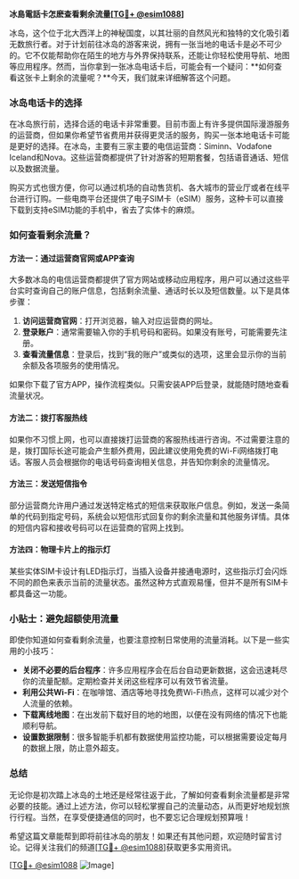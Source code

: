 **冰島電話卡怎麽查看剩余流量[[TG💪+ @esim1088](https://t.me/s/esim1088)]**

冰岛，这个位于北大西洋上的神秘国度，以其壮丽的自然风光和独特的文化吸引着无数旅行者。对于计划前往冰岛的游客来说，拥有一张当地的电话卡是必不可少的。它不仅能帮助你在陌生的地方与外界保持联系，还能让你轻松使用导航、地图等应用程序。然而，当你拿到一张冰岛电话卡后，可能会有一个疑问：**如何查看这张卡上剩余的流量呢？**今天，我们就来详细解答这个问题。

### 冰岛电话卡的选择

在冰岛旅行前，选择合适的电话卡非常重要。目前市面上有许多提供国际漫游服务的运营商，但如果你希望节省费用并获得更灵活的服务，购买一张本地电话卡可能是更好的选择。在冰岛，主要有三家主要的电信运营商：Siminn、Vodafone Iceland和Nova。这些运营商都提供了针对游客的短期套餐，包括语音通话、短信以及数据流量。

购买方式也很方便，你可以通过机场的自动售货机、各大城市的营业厅或者在线平台进行订购。一些电商平台还提供了电子SIM卡（eSIM）服务，这种卡可以直接下载到支持eSIM功能的手机中，省去了实体卡的麻烦。

### 如何查看剩余流量？

#### 方法一：通过运营商官网或APP查询

大多数冰岛的电信运营商都提供了官方网站或移动应用程序，用户可以通过这些平台实时查询自己的账户信息，包括剩余流量、通话时长以及短信数量。以下是具体步骤：

1. **访问运营商官网**：打开浏览器，输入对应运营商的网址。
2. **登录账户**：通常需要输入你的手机号码和密码。如果没有账号，可能需要先注册。
3. **查看流量信息**：登录后，找到“我的账户”或类似的选项，这里会显示你的当前余额及各项服务的使用情况。

如果你下载了官方APP，操作流程类似。只需安装APP后登录，就能随时随地查看流量状况。

#### 方法二：拨打客服热线

如果你不习惯上网，也可以直接拨打运营商的客服热线进行咨询。不过需要注意的是，拨打国际长途可能会产生额外费用，因此建议使用免费的Wi-Fi网络拨打电话。客服人员会根据你的电话号码查询相关信息，并告知你剩余的流量情况。

#### 方法三：发送短信指令

部分运营商允许用户通过发送特定格式的短信来获取账户信息。例如，发送一条简单的代码到指定号码，系统会以短信形式回复你的剩余流量和其他服务详情。具体的短信内容和接收号码可以在运营商的官网上找到。

#### 方法四：物理卡片上的指示灯

某些实体SIM卡设计有LED指示灯，当插入设备并接通电源时，这些指示灯会闪烁不同的颜色来表示当前的流量状态。虽然这种方式直观易懂，但并不是所有SIM卡都具备这一功能。

### 小贴士：避免超额使用流量

即使你知道如何查看剩余流量，也要注意控制日常使用的流量消耗。以下是一些实用的小技巧：

- **关闭不必要的后台程序**：许多应用程序会在后台自动更新数据，这会迅速耗尽你的流量配额。定期检查并关闭这些程序可以有效节省流量。
- **利用公共Wi-Fi**：在咖啡馆、酒店等地寻找免费Wi-Fi热点，这样可以减少对个人流量的依赖。
- **下载离线地图**：在出发前下载好目的地的地图，以便在没有网络的情况下也能顺利导航。
- **设置数据限制**：很多智能手机都有数据使用监控功能，可以根据需要设定每月的数据上限，防止意外超支。

### 总结

无论你是初次踏上冰岛的土地还是经常往返于此，了解如何查看剩余流量都是非常必要的技能。通过上述方法，你可以轻松掌握自己的流量动态，从而更好地规划旅行行程。当然，在享受便捷通信的同时，也不要忘记合理规划预算哦！

希望这篇文章能帮到即将前往冰岛的朋友！如果还有其他问题，欢迎随时留言讨论。记得关注我们的频道[[TG💪+ @esim1088](https://t.me/s/esim1088)]获取更多实用资讯。

[[TG💪+ @esim1088](https://t.me/s/esim1088) ![Image](https://i.postimg.cc/4NQfJmqS/Snipaste-2025-05-13-00-14-12.png)]